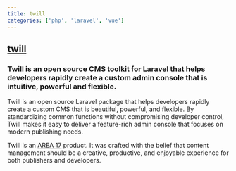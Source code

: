 ```yaml
---
title: twill
categories: ['php', 'laravel', 'vue']
---
```

## [twill](https://github.com/area17/twill)

### Twill is an open source CMS toolkit for Laravel that helps developers rapidly create a custom admin console that is intuitive, powerful and flexible.


Twill is an open source Laravel package that helps developers rapidly create a custom CMS that is beautiful, powerful, and flexible. By standardizing common functions without compromising developer control, Twill makes it easy to deliver a feature-rich admin console that focuses on modern publishing needs.

Twill is an [AREA 17](https://area17.com) product. It was crafted with the belief that content management should be a creative, productive, and enjoyable experience for both publishers and developers.

